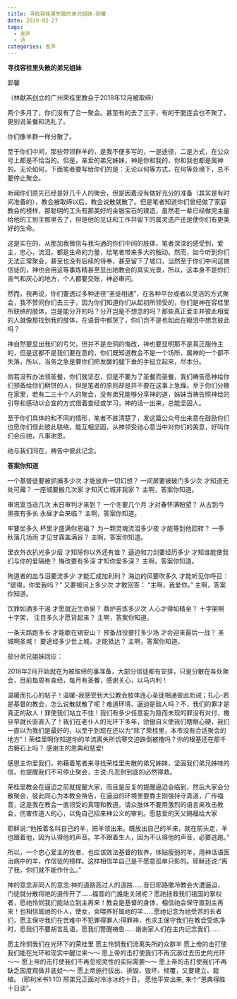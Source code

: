 ```yaml
---
title: 寻找容桂里失散的弟兄姐妹-郭馨
date: 2019-02-27 
tags:
  - 发声
  - 诗
categories: 发声
---
```

**寻找容桂里失散的弟兄姐妹**

郭馨

（林献羔创立的广州荣桂里教会于2018年12月被取缔）

两个多月了，你们没有了合一聚会。甚至有的去了三子，有的干脆连会也不聚了，更别说圣餐和洗礼了。
 
你们像羊群一样分散了。
 
至于你们中间，那些带领群羊的，是我不便多写的，一是途径，二是方式，在公众号上都是不恰当的。但是，亲爱的弟兄姊妹，神是你和我的，你和我也都是属神的。无论如何，下面笔者要写给你们的是：无论以何等方式，在何等处境下，总不要停止聚会。
 
听闻你们原先已经是好几千人的聚会，但是因着没有做好充分的准备（其实是有时间准备的），教会被取缔以后，教会说散就散了。但是笔者知道你们曾经做了家庭教会的榜样，那聪明的工头有那美好的金银宝石的建造，虽然老一辈已经做完主量给他的工到主那里去了，但是他的见证和工作并留下的属灵遗产还是使你们有更美好的生命。
 
这是实在的，从那加我微信与我沟通的你们中间的肢体，笔者深深的感受到，爱主，忠心，流泪，都是生命的力量，给笔者带来多大的触动。然而，如今听到你们无法正常聚会，甚至也没有后续的侍奉，甚至留下了坡口，当然至于你们中间这做信徒的，神也会用这等事炼精甚至显出祂教会的真实光景，所以，这本身不是你们丧气和灰心的地方，个人都要交账，神必审问。
 
然而，我再说，你们要透过多种途径“圣徒相通”，在各种平台或者以灵活的方式聚会，我不赞同你们去三子，因为你们知道你们从起初所领受的，你们是神在容桂里所联络的肢体，岂是能分开的吗？分开岂是不想念的吗？那些真正爱主并彼此相爱的人就像那找到我的肢体，在语音中都哭了，你们岂不是也如此在眼泪中想念彼此吗？
 
神自然要显出我们的亏欠，但并不是空洞的悔改，神也要显明那不是真正服侍主的，但是这都不是我们要在意的，你们既知道教会不是一个场所，属神的一个都不失落，所以，当务之急是要你们把发酸的腿下垂的手挺立起来，尽本分。
 
倘若没有办法领圣餐，你们就坚忍，但是不要为了圣餐而圣餐，我们祷告愿神给你们预备给你们掰饼的人，但是笔者的原则却是并不要在这事上急躁。至于你们分散在家里，若有二三十个人的聚会，没有弟兄能够分享神的道，姊妹当祷告照神给的引导和感动以合宜的方式借着查经或学习，神的话一出来，总能坚固人。
 
至于你们具体的和不同的情形，笔者不甚清楚了，发这篇公众号出来意在鼓励你们也愿你们借此彼此联络，能互相坚固，从神领受祂心意当中对你们的美意，好叫你们会应祂，凡事谢恩。
 
祂与我们同在，祷告中彼此记念。


**答案你知道**
 
一个基督徒要被抓捕多少次
才能放弃一切幻想？
一间房要被破门多少次
才知道无处可藏？
一座城要搬几次家
才知灭亡城非我家？
主啊，答案你知道。
 
审讯室当进几次
末日审判才来到？
一个冬要几个月
才对春怀满盼望？
从古到今黑夜有多长
永昼才会来临？
主啊，答案你知道。
 
牢要坐多久
杯里才盛满你恩福？
为一颗灵魂流泪多少夜
才能等到他回转？
一季秋落几场雨
才见甘霖盖满谷？
主啊，答案你知道。
 
里衣外衣扒光多少层
才知除你以外还有谁？
逼迫和刀剑要经历多少
才知谁能使我们与你的爱隔绝？
悔改要有多深
才知你爱多深？
主啊，答案你知道。
 
殉道者的血与泪要流多少
才能汇成加利利？
海边的风要吹多久
才能听见你呼召：
“彼得，你爱我吗？”
又要被问上多少次
才敢回答：
“主啊，我爱你。”
主啊，答案你知道。
 
饮罪如酒多干渴
才愿就近生命泉？
鼎炉苦炼多少次
人心才得如精金？
十字架啊十字架，
注目多久才愿背起来？
主啊，答案你知道。
 
一条天路跑多长
才能歇在锡安山？
预备战役要打多少场
才会迎来最后一战？
圣城啊圣城！
要途经多少世上城，才能抵达？
主啊，答案你知道。

部分弟兄姐妹回应：

2018年2月开始就在为被取缔的事准备，大部分信徒都有安排，只是分散在各处聚会，目前每周有查经，每月有圣餐，感谢关心，以马内利！

温暖而扎心的帖子！温暖-我感受到大公教会肢体连心圣徒相通彼此劝诫；扎心-若是基督的教会，怎么说散就散了呢？难道环境、逼迫是敌人吗？不，我们的罪才是真正的敌人！罪使我们站立不住！我们有多少任意妄为隐而未现的罪没有对付，撒旦早就长驱直入了！我们在老仆人的光环下多年，骄傲自义使我们瞎眼心硬，我们一直以为我们是最好的，以至于到现在还以为“除了荣桂里，本市没有合适聚会的地方”！荣桂里啊你知道你的羊流离失所饥寒交迫跌倒被撸吗？你的根基还在那千古磐石上吗？
感谢主的恩典和慈爱!

感恩主你爱我们，祢藉着笔者来寻找荣桂里失散的弟兄姊妹，坚固我们弟兄姊味的信，也提醒我们不可停止聚会，主说:凡忍耐到底的必然得救。

荣桂里教会在逼迫之前就提醒大家，而且是反复的提醒逼迫会临到，然后大家会分散聚会，彼此同心为本教会祷告，在逼迫的环境里要靠主刚强持守真道，广传福音，这是我在教会一直领受的真理和教道。请众肢体不要用激烈的语言来攻击教会，伤害传道人的心，以免自己招来神公义的审判。愿慈爱的天父赐福给大家

耶稣说:“他按着名叫自己的羊，把羊领出来。既放出自己的羊来，就在前头走，羊也跟着他，因为认得他的声音。羊不跟着生人，因为不认得他的声音，必要逃跑。”

所以，一个忠心爱主的牧者，也应该效法基督的牧养，体贴瘦弱的羊，用神话语医治病中的羊，作信徒的榜样。这样相信羊自己是不愿意孤单只影的。耶稣还说:“离了我，你们就不能作什么。”

神的意念非同人的意念:神的道路高过人的道路……昔日耶路撒冷教会大遭逼迫，门徒就分散将祂的道传开了……福音的门誰能关闭呢？愿祂拯救我们祖国的掌权者，愿祂怜悯我们能站立到主再来！教会是基督的身体，相信祂会保守直到主再来！也相信属祂的仆人，使女，会喂养好属祂的羊……愿祂记念为祂受苦的长者们，愿主保守我们在苦难中不犯罪得罪人:得罪神，也求主保守我们在教会受练净时，愿我们不要胡言乱语，愿我们警醒祷告……谢谢家人们在主内记念我们……

愿主怜悯我们在光环下的荣桂里
愿主怜悯我们流离失所的众群羊
愿上帝的击打使我们能在光环和现实中醒过来～～
愿上帝的击打使我们不再沉溺过去历史的光环～～
愿上帝的击打使我们不再忽视灵性的实际需要～～
愿上帝的击打使我们不再缺乏国度观做井底蛙～～
愿上帝施行拔出、拆毁、毁坏、倾覆，又要建立、栽植。 (耶利米书1:10)
邢弟兄正面对冷冰冰的十日，
愿他平安出来,
来个“恩典得胜十日谈”。
​
